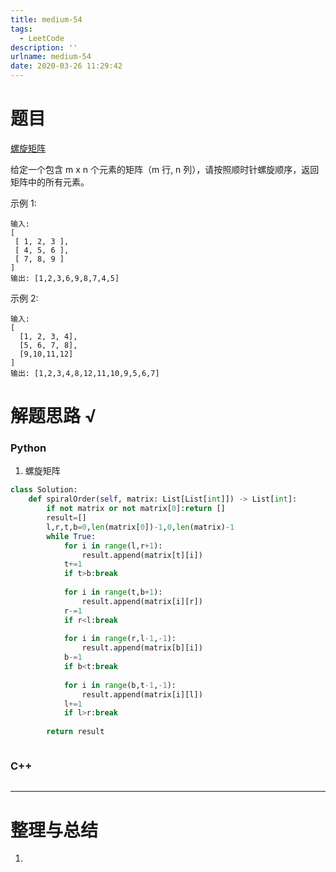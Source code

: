 ```yaml
---
title: medium-54
tags:
  - LeetCode
description: ''
urlname: medium-54
date: 2020-03-26 11:29:42
---
```


# 题目

[螺旋矩阵](https://leetcode-cn.com/problems/spiral-matrix/)

给定一个包含 m x n 个元素的矩阵（m 行, n 列），请按照顺时针螺旋顺序，返回矩阵中的所有元素。

示例 1:

```
输入:
[
 [ 1, 2, 3 ],
 [ 4, 5, 6 ],
 [ 7, 8, 9 ]
]
输出: [1,2,3,6,9,8,7,4,5]
```


示例 2:

```
输入:
[
  [1, 2, 3, 4],
  [5, 6, 7, 8],
  [9,10,11,12]
]
输出: [1,2,3,4,8,12,11,10,9,5,6,7]
```



# 解题思路 √

### Python

1. 螺旋矩阵

```python
class Solution:
    def spiralOrder(self, matrix: List[List[int]]) -> List[int]:
        if not matrix or not matrix[0]:return []
        result=[]
        l,r,t,b=0,len(matrix[0])-1,0,len(matrix)-1
        while True:
            for i in range(l,r+1):
                result.append(matrix[t][i])
            t+=1
            if t>b:break
        
            for i in range(t,b+1):
                result.append(matrix[i][r])
            r-=1
            if r<l:break
            
            for i in range(r,l-1,-1):
                result.append(matrix[b][i])
            b-=1
            if b<t:break
            
            for i in range(b,t-1,-1):
                result.append(matrix[i][l])
            l+=1
            if l>r:break
            
        return result
```


```python

```



### C++

```cpp

```

---



# 整理与总结

1. 

